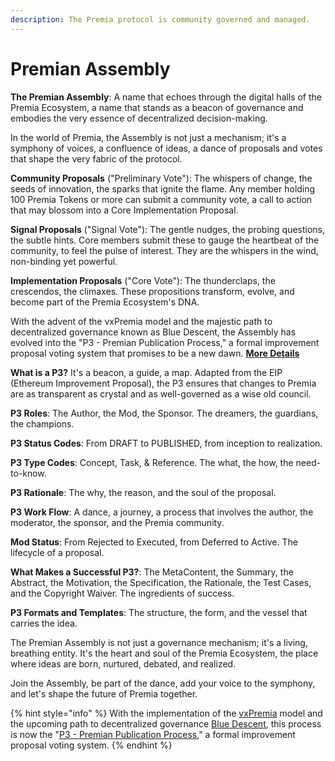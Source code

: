 ```yaml
---
description: The Premia protocol is community governed and managed.
---
```


# Premian Assembly

**The Premian Assembly**: A name that echoes through the digital halls of the Premia Ecosystem, a name that stands as a beacon of governance and embodies the very essence of decentralized decision-making.

In the world of Premia, the Assembly is not just a mechanism; it's a symphony of voices, a confluence of ideas, a dance of proposals and votes that shape the very fabric of the protocol.

**Community Proposals** ("Preliminary Vote"): The whispers of change, the seeds of innovation, the sparks that ignite the flame. Any member holding 100 Premia Tokens or more can submit a community vote, a call to action that may blossom into a Core Implementation Proposal.

**Signal Proposals** ("Signal Vote"): The gentle nudges, the probing questions, the subtle hints. Core members submit these to gauge the heartbeat of the community, to feel the pulse of interest. They are the whispers in the wind, non-binding yet powerful.

**Implementation Proposals** ("Core Vote"): The thunderclaps, the crescendos, the climaxes. These propositions transform, evolve, and become part of the Premia Ecosystem's DNA.

With the advent of the vxPremia model and the majestic path to decentralized governance known as Blue Descent, the Assembly has evolved into the "P3 - Premian Publication Process," a formal improvement proposal voting system that promises to be a new dawn. [**More Details**](https://gov.premia.blue/#/proposal/0xcc8ed29d41cfaf919baed0c84b15b0832972f0c9fd1d8f6cb5d543839991df91)

**What is a P3?** It's a beacon, a guide, a map. Adapted from the EIP (Ethereum Improvement Proposal), the P3 ensures that changes to Premia are as transparent as crystal and as well-governed as a wise old council.

**P3 Roles**: The Author, the Mod, the Sponsor. The dreamers, the guardians, the champions.

**P3 Status Codes**: From DRAFT to PUBLISHED, from inception to realization.

**P3 Type Codes**: Concept, Task, & Reference. The what, the how, the need-to-know.

**P3 Rationale**: The why, the reason, and the soul of the proposal.

**P3 Work Flow**: A dance, a journey, a process that involves the author, the moderator, the sponsor, and the Premia community.

**Mod Status**: From Rejected to Executed, from Deferred to Active. The lifecycle of a proposal.

**What Makes a Successful P3?**: The MetaContent, the Summary, the Abstract, the Motivation, the Specification, the Rationale, the Test Cases, and the Copyright Waiver. The ingredients of success.

**P3 Formats and Templates**: The structure, the form, and the vessel that carries the idea.

The Premian Assembly is not just a governance mechanism; it's a living, breathing entity. It's the heart and soul of the Premia Ecosystem, the place where ideas are born, nurtured, debated, and realized.

Join the Assembly, be part of the dance, add your voice to the symphony, and let's shape the future of Premia together.

{% hint style="info" %}
With the implementation of the [vxPremia](../../../developer-center/contracts/vxpremia.md) model and the upcoming path to decentralized governance [Blue Descent](blue-descent.md), this process is now the "[P3 - Premian Publication Process](https://forum.premia.finance/t/p3-purpose-and-guidelines/38)," a formal improvement proposal voting system.
{% endhint %}
